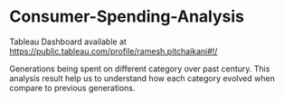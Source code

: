 # Consumer-Spending-Analysis
Tableau Dashboard available at https://public.tableau.com/profile/ramesh.pitchaikani#!/

Generations being spent on different category over past century. This analysis result help us to understand how each category evolved when compare to previous generations. 

